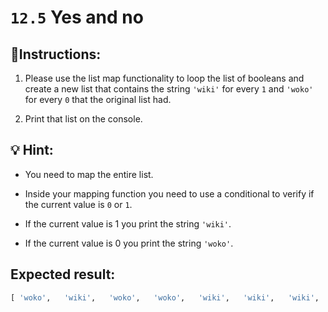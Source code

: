 # `12.5` Yes and no

## 📝Instructions:

1. Please use the list map functionality to loop the list of booleans and create a new list that contains the string `'wiki'` for every `1` and `'woko'` for every `0` that the original list had.

2. Print that list on the console.

## 💡 Hint:

+ You need to map the entire list.

+ Inside your mapping function you need to use a conditional to verify if the current value is `0` or `1`.

+ If the current value is 1 you print the string `'wiki'`.

+ If the current value is 0 you print the string `'woko'`.

## Expected result:

```py
[ 'woko',   'wiki',   'woko',   'woko',   'wiki',   'wiki',   'wiki',   'woko',   'woko',   'wiki',   'woko',   'wiki',   'wiki',   'woko',   'woko',   'woko',   'woko',   'woko',   'woko',   'woko',   'woko',   'wiki',   'woko',   'woko',   'woko',   'woko',   'wiki' ]
```
